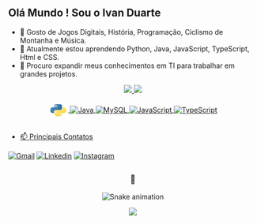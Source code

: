 ## Olá Mundo ! Sou o Ivan Duarte   

<div align="right">
  
  
</div>

- 👀 Gosto de Jogos Digitais, História, Programação, Ciclismo de Montanha e Música.
- 🌱 Atualmente estou aprendendo Python, Java, JavaScript, TypeScript, Html e CSS.
- 💞️ Procuro expandir meus conhecimentos em TI para trabalhar em grandes projetos.

<div align="center">
  <a href="https://github.com/Ivan-Duarte">
  <img height="165em" src="https://github-readme-stats.vercel.app/api?username=Ivan-Duarte&show_icons=true&theme=dark&include_all_commits=true&count_private=true&locale=pt-br&title_color=ffffff&bg_color=DEG,bf611b,a03329,5d2322,040404&text_color=ffffff&icon_color=ffea00&border_color=e89715&border_radius=10&ring_color=ffffff">
  <img height="165em" src="https://github-readme-stats.vercel.app/api/top-langs/?username=Ivan-Duarte&theme=dark&layout=compact&langs_count=16&locale=pt-br&title_color=ffffff&bg_color=DEG,040404,0f3e50,0d7683,25b9f4&border_color=25b9f4&border_radius=7&text_color=ffffff">
</div>
<div align="center"><br>
  <img align="center" alt="Python" height="30" width="40" src="https://raw.githubusercontent.com/devicons/devicon/master/icons/python/python-original.svg">
  <img align="center" alt="Java" height="30" width="40" src="https://cdn.jsdelivr.net/gh/devicons/devicon/icons/java/java-original.svg">
  <img align="center" alt="MySQL" height="30" width="40" src="https://cdn.jsdelivr.net/gh/devicons/devicon/icons/mysql/mysql-original.svg">
  <img align="center" alt="JavaScript" height="30" width="40" src="https://cdn.jsdelivr.net/gh/devicons/devicon/icons/javascript/javascript-original.svg">
  <img align="center" alt="TypeScript" height="30" width="40" src="https://cdn.jsdelivr.net/gh/devicons/devicon/icons/typescript/typescript-original.svg">
</div>
  
##
  
- 📫 Principais Contatos 
<div align="left"> 
  <a href = "mailto:igrod.dev@gmail.com"><img align="center" alt="Gmail" src="https://img.shields.io/badge/Gmail-D14836?style=for-the-badge&logo=gmail&logoColor=white" target="_blank"></a>
  <a href="https://www.linkedin.com/in/ivan-duarte-982532217/" target="_blank"><img align="center" alt="Linkedin" src="https://img.shields.io/badge/-LinkedIn-%230077B5?style=for-the-badge&logo=linkedin&logoColor=white" target="_blank"></a>
  <a href="https://www.instagram.com/ivangermanoduarte/" target="_blank"><img align="center" alt="Instagram" src="https://img.shields.io/badge/Instagram-E4405F?style=for-the-badge&logo=instagram&logoColor=white"></a>
</div>
 
 ##
 
<div align="center"> 
  <h3>🐍</h3> 

![Snake animation](https://github.com/Ivan-Duarte/Ivan-Duarte/blob/output/github-contribution-grid-snake.svg)
 
</div>

<div align="center">

  <img aling="center" src="https://profile-counter.glitch.me/Ivan-Duarte/count.svg"/>
  
</div>

<!---
Ivan-Duarte/Ivan-Duarte is a ✨ special ✨ repository because its `README.md` (this file) appears on your GitHub profile.
You can click the Preview link to take a look at your changes.
--->
